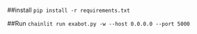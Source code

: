 ##install 
```pip install -r requirements.txt ```

##Run 
```chainlit run exabot.py -w --host 0.0.0.0 --port 5000 ```
